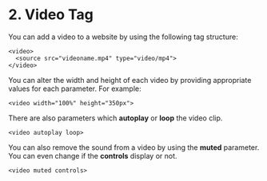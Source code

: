 # 2. Video Tag

You can add a video to a website by using the following tag structure:

```html:
<video>
  <source src="videoname.mp4" type="video/mp4">
</video>
```

You can alter the width and height of each video by providing appropriate values for each parameter. For example:

```html:
<video width="100%" height="350px">
```

There are also parameters which **autoplay** or **loop** the video clip.

```html:
<video autoplay loop>
```

You can also remove the sound from a video by using the **muted** parameter. You can even change if the **controls** display or not.

```html:
<video muted controls>
```
